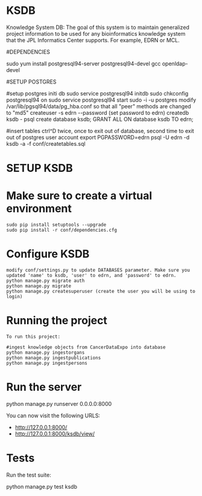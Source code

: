 # KSDB

Knowledge System DB: The goal of this system is to maintain generalized project information to be used for any bioinformatics knowledge system that the JPL Informatics Center supports. For example, EDRN or MCL.

#DEPENDENCIES

sudo yum install postgresql94-server postgresql94-devel gcc openldap-devel

#SETUP POSTGRES

#setup postgres
    initi db sudo service postgresql94 initdb
    sudo chkconfig postgresql94 on
    sudo service postgresql94 start
    sudo -i -u postgres
    modify /var/lib/pgsql94/data/pg_hba.conf so that all "peer" methods are changed to "md5"
    createuser -s edrn --password   (set password to edrn)
    createdb ksdb -
    psql
        create database ksdb;
        GRANT ALL ON database ksdb TO edrn;

#insert tables
    ctrl^D twice, once to exit out of database, second time to exit out of postgres user account
    export PGPASSWORD=edrn
    psql -U edrn -d ksdb -a -f conf/createtables.sql

# SETUP KSDB

# Make sure to create a virtual environment
    sudo pip install setuptools --upgrade
    sudo pip install -r conf/dependencies.cfg

# Configure KSDB
    modify conf/settings.py to update DATABASES parameter. Make sure you updated 'name' to ksdb, 'user' to edrn, and 'password' to edrn.
    python manage.py migrate auth
    python manage.py migrate
    python manage.py createsuperuser (create the user you will be using to login)
    
# Running the project
    To run this project:

    #ingest knowledge objects from CancerDataExpo into database
    python manage.py ingestorgans
    python manage.py ingestpublications
    python manage.py ingestpersons


# Run the server
python manage.py runserver 0.0.0.0:8000

You can now visit the following URLS:

* http://127.0.0.1:8000/
* http://127.0.0.1:8000/ksdb/view/

# Tests

Run the test suite:

python manage.py test ksdb
